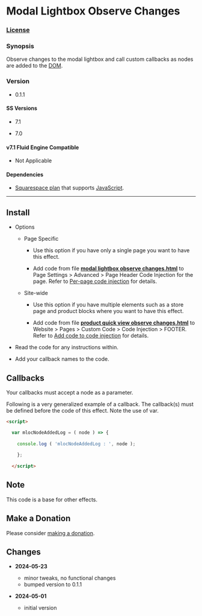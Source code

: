 # Modal Lightbox Observe Changes

### [License][1]

### Synopsis

Observe changes to the modal lightbox and call custom callbacks as nodes are
added to the [DOM][2].

### Version

  * 0.1.1

#### SS Versions

  * 7.1
  
  * 7.0

#### v7.1 Fluid Engine Compatible

  * Not Applicable

#### Dependencies

  * [Squarespace plan][3] that supports [JavaScript][4].

---

## Install

* Options

  * Page Specific
  
    * Use this option if you have only a single page you want to have this
      effect.
      
    * Add code from file **[modal lightbox observe changes.html][5]** to Page
      Settings > Advanced > Page Header Code Injection for the page. Refer to
      [Per-page code injection][6] for details.
      
  * Site-wide
  
    * Use this option if you have multiple elements such as a store page and
      product blocks where you want to have this effect.
      
    * Add code from file **[product quick view observe changes.html][5]** to
      Website > Pages > Custom Code > Code Injection > FOOTER. Refer to [Add
      code to code injection][7] for details.
      
* Read the code for any instructions within.

* Add your callback names to the code.

## Callbacks

Your callbacks must accept a node as a parameter.

Following is a very generalized example of a callback. The callback(s) must be
defined before the code of this effect. Note the use of var.

```html
<script>

  var mlocNodeAddedLog = ( node ) => {
  
    console.log ( 'mlocNodeAddedLog : ', node );
    
    };
    
  </script>
```

## Note

This code is a base for other effects.

## Make a Donation

Please consider [making a donation][8].

## Changes

* **2024-05-23**

  * minor tweaks, no functional changes
  * bumped version to 0.1.1
  
* **2024-05-01**

  * initial version

[1]: https://github.com/tomsWebConsulting/twcsl/blob/main/LICENSE.txt#L1
[2]: https://developer.mozilla.org/en-US/docs/Web/API/Document_Object_Model
[3]: https://www.squarespace.com/pricing
[4]: https://en.wikipedia.org/wiki/JavaScript
[5]: modal%20lightbox%20observe%20changes.html#L1
[6]: https://support.squarespace.com/hc/en-us/articles/205815908-Using-code-injection#toc-per-page-code-injection
[7]: https://support.squarespace.com/hc/en-us/articles/205815908-Using-code-injection#toc-add-code-to-code-injection
[8]: https://github.com/tomsWebConsulting/twcsl#make-a-donation
